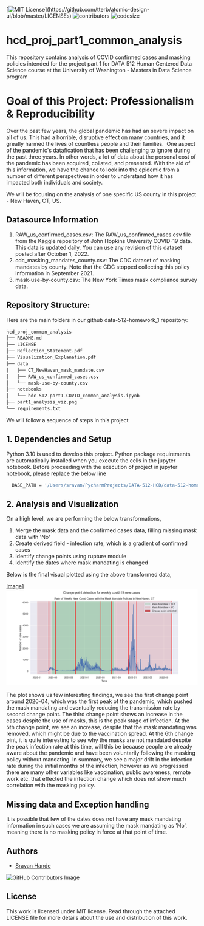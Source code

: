 [![MIT License](https://img.shields.io/apm/l/atomic-design-ui.svg?)](https://github.com/tterb/atomic-design-ui/blob/master/LICENSEs)
![contributors](https://img.shields.io/github/contributors/sravankr96/hcd_proj_part1_common_analysis.svg)
![codesize](https://img.shields.io/github/languages/code-size/sravankr96/hcd_proj_part1_common_analysis.svg) 

# hcd_proj_part1_common_analysis

This repository contains analysis of COVID confirmed cases and masking policies intended for the project part 1 for DATA 512 Human Centered Data Science course at the University of Washington - Masters in Data Science program

# Goal of this Project: Professionalism & Reproducibility

Over the past few years, the global pandemic has had an severe impact on all of us. This had a horrible, disruptive effect on many countries, and it greatly harmed the lives of countless people and their families.  One aspect of the pandemic's datafication that has been challenging to ignore during the past three years. In other words, a lot of data about the personal cost of the pandemic has been acquired, collated, and presented. With the aid of this information, we have the chance to look into the epidemic from a number of different perspectives in order to understand how it has impacted both individuals and society. 

We will be focusing on the analysis of one specific US county in this project - New Haven, CT, US.

## Datasource Information

1. RAW_us_confirmed_cases.csv: The RAW_us_confirmed_cases.csv file from the Kaggle repository of John Hopkins University COVID-19 data. This data is updated daily. You can use any revision of this dataset posted after October 1, 2022.
2. cdc_masking_mandates_county.csv: The CDC dataset of masking mandates by county. Note that the CDC stopped collecting this policy information in September 2021.
3. mask-use-by-county.csv: The New York Times mask compliance survey data.

## Repository Structure:
Here are the main folders in our github data-512-homework_1 repository:
```bash
hcd_proj_common_analysis
├── README.md
├── LICENSE
├── Reflection_Statement.pdf
├── Visualization_Explanation.pdf
├── data
│   ├── CT_NewHaven_mask_mandate.csv
│   ├── RAW_us_confirmed_cases.csv
│   └── mask-use-by-county.csv
├── notebooks
│   └── hdc-512-part1-COVID_common_analysis.ipynb
├── part1_analysis_viz.png
└── requirements.txt
```

We will follow a sequence of steps in this project

## 1. Dependencies and Setup

Python 3.10 is used to develop this project. Python package requirements are automatically installed when you execute the cells in the jupyter notebook.
Before proceeding with the execution of project in jupyter notebook, please replace the below line
```bash
  BASE_PATH = '/Users/sravan/PycharmProjects/DATA-512-HCD/data-512-homework_1'
```
## 2. Analysis and Visualization

On a high level, we are performing the below transformations, 
1. Merge the mask data and the confirmed cases data, filling missing mask data with 'No'
2. Create derived field - infection rate, which is a gradient of confirmed cases
3. Identify change points using rupture module
4. Identify the dates where mask mandating is changed

Below is the final visual plotted using the above transformed data,

[Image1](https://github.com/sravankr96/hcd_proj_part1_common_analysis/blob/main/part1_analysis_viz.png)
![Alt text](https://github.com/sravankr96/hcd_proj_part1_common_analysis/blob/main/part1_analysis_viz.png)

The plot shows us few interesting findings, we see the first change point around 2020-04, which was the first peak of the pandemic, which pushed the mask mandating and eventually reducing the transmission rate by second change point. The third change point shows an increase in the cases despite the use of masks, this is the peak stage of infection. At the 5th change point, we see an increase, despite that the mask mandating was removed, which might be due to the vaccination spread. At the 6th change pint, it is quite interesting to see why the masks are not mandated despite the peak infection rate at this time, will this be because people are already aware about the pandemic and have been voluntarily following the masking policy without mandating. In summary, we see a major drift in the infection rate during the initial months of the infection, however as we progressed there are many other variables like vaccination, public awareness, remote work etc. that effected the infection change which does not show much correlation with the masking policy.


## Missing data and Exception handling

It is possible that few of the dates does not have any mask mandating information in such cases we are assuming the mask mandating as 'No', meaning there is no masking policy in force at that point of time.

## Authors
- [Sravan Hande](https://github.com/sravankr96)

![GitHub Contributors Image](https://contrib.rocks/image?repo=sravankr96/hcd_proj_part1_common_analysis)

## License
This work is licensed under MIT license. Read through the attached LICENSE file for more details about the use and distribution of this work.

